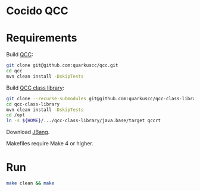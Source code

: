 # Cocido QCC

# Requirements

Build [QCC](https://github.com/quarkuscc/qcc):

```bash
git clone git@github.com:quarkuscc/qcc.git
cd qcc
mvn clean install -DskipTests
```

Build [QCC class library](https://github.com/quarkuscc/qcc-class-library):

```bash
git clone --recurse-submodules git@github.com:quarkuscc/qcc-class-library.git
cd qcc-class-library
mvn clean install -DskipTests
cd /opt
ln -s ${HOME}/.../qcc-class-library/java.base/target qccrt
```

Download [JBang](https://github.com/jbangdev/jbang).

Makefiles require Make 4 or higher.

# Run

```bash
make clean && make
```
